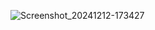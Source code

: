 ![Screenshot_20241212-173427](https://github.com/user-attachments/assets/d8b04260-7929-4569-a635-041ee81cc938)
